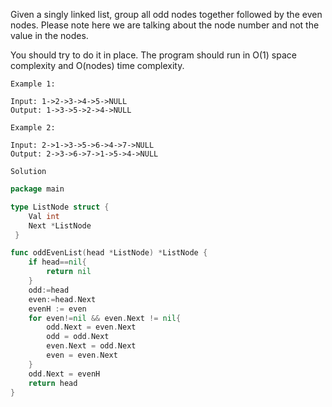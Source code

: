 Given a singly linked list, group all odd nodes together followed by the even nodes. Please note here we are talking about the node number and not the value in the nodes.

You should try to do it in place. The program should run in O(1) space complexity and O(nodes) time complexity.
```text
Example 1:

Input: 1->2->3->4->5->NULL
Output: 1->3->5->2->4->NULL

Example 2:

Input: 2->1->3->5->6->4->7->NULL
Output: 2->3->6->7->1->5->4->NULL
```

`Solution`

```go
package main

type ListNode struct {
	Val int
    Next *ListNode
 }

func oddEvenList(head *ListNode) *ListNode {
    if head==nil{
        return nil
    }
    odd:=head
    even:=head.Next
    evenH := even
    for even!=nil && even.Next != nil{
        odd.Next = even.Next
        odd = odd.Next
        even.Next = odd.Next
        even = even.Next
    }
    odd.Next = evenH
    return head
}

```